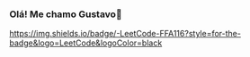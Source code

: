 ### Olá! Me chamo Gustavo👋
https://img.shields.io/badge/-LeetCode-FFA116?style=for-the-badge&logo=LeetCode&logoColor=black
<!--
**GustavoLyra23/GustavoLyra23** is a ✨ _special_ ✨ repository because its `README.md` (this file) appears on your GitHub profile.

Here are some ideas to get you started:

- 🔭 Java
